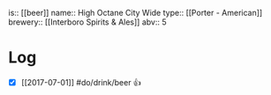 is:: [[beer]]
name:: High Octane City Wide
type:: [[Porter - American]]
brewery:: [[Interboro Spirits & Ales]]
abv:: 5

# Log
- [x] [[2017-07-01]] #do/drink/beer 👍
